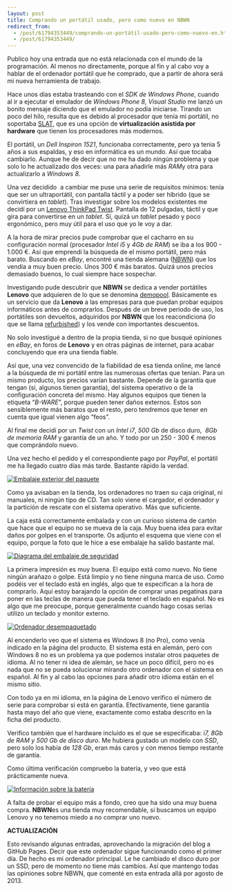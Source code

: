 ```yaml
---
layout: post
title: Comprando un portátil usado, pero como nuevo en NBWN
redirect_from:
  - /post/61794353449/comprando-un-portátil-usado-pero-como-nuevo-en.html
  - /post/61794353449/
---
```


Publico hoy una entrada que no está relacionada con el mundo de la
programación. Al menos no directamente, porque al fin y al cabo voy a
hablar de el ordenador portátil que he comprado, que a partir de ahora
será mi nueva herramienta de trabajo.

Hace unos días estaba trasteando con el *SDK de Windows Phone*, cuando
al ir a ejecutar el emulador de *Windows Phone 8*, *Visual Studio* me
lanzó un bonito mensaje diciendo que el emulador no podía iniciarse.
Tirando un poco del hilo, resulta que es debido al procesador que tenía
mi portátil, no soportaba
[SLAT](http://en.wikipedia.org/wiki/Second_Level_Address_Translation),
que es una opción de **virtualización asistida por hardware** que tienen
los procesadores más modernos.

El portátil, un *Dell Inspiron 1521*, funcionaba correctamente, pero ya
tenia 5 años a sus espaldas, y eso en informática es un mundo. Así que
tocaba cambiarlo. Aunque he de decir que no me ha dado ningún problema y
que solo lo he actualizado dos veces: una para añadirle más *RAM*y otra
para actualizarlo a *Windows 8*.

Una vez decidido  a cambiar me puse una serie de requisitos mínimos:
tenía que ser un ultraportátil, con pantalla táctil y a poder ser
híbrido (que se convirtiera en *tablet*). Tras investigar sobre los
modelos existentes me decidí por un [Lenovo ThinkPad
Twist](http://shop.lenovo.com/es/es/laptops/thinkpad/twist-series/twist/).
Pantalla de 12 pulgadas, táctil y que gira para convertirse en un
*tablet*. Sí, quizá un *tablet* pesado y poco ergonómico, pero muy útil
para el uso que yo le voy a dar.

A la hora de mirar precios pude comprobar que el cacharro en su
configuración normal (procesador *Intel i5* y *4Gb de RAM*) se iba a los
900 - 1.000 €. Así que emprendí la búsqueda de el mismo portátil, pero
más barato. Buscando en *eBay*, encontré una tienda alemana
([NBWN](http://www.nbwn.de/)) que los vendía a muy buen precio. Unos
300 € más baratos. Quizá unos precios demasiado buenos, lo cual siempre
hace sospechar.

Investigando pude descubrir que **NBWN** se dedica a vender portátiles
**Lenovo** que adquieren de lo que se denomina
[demopool](http://www.nbwn.com/content/11/what-is-the-demopool.html).
Básicamente es un servicio que da **Lenovo** a las empresas para que
puedan probar equipos informáticos antes de comprarlos. Después de un
breve periodo de uso, los portátiles son devueltos, adquiridos por
**NBWN** que los reacondiciona (lo que se llama
[refurbished](http://en.wikipedia.org/wiki/Refurbishment_%28electronics%29))
y los vende con importantes descuentos.

No solo investigué a dentro de la propia tienda, si no que busqué
opiniones en *eBay*, en foros de **Lenovo** y en otras páginas de
internet, para acabar concluyendo que era una tienda fiable. 

Así que, una vez convencido de la fiabilidad de esa tienda online, me
lancé a la búsqueda de mi portátil entre las numerosas ofertas que
tenían. Para un mismo producto, los precios varían bastante. Depende de
la garantía que tengan (sí, algunos tienen garantía), del sistema
operativo o de la configuración concreta del mismo. Hay algunos equipos
que tienen la etiqueta “*B-WARE*”, porque pueden tener daños externos.
Estos son sensiblemente más baratos que el resto, pero tendremos que
tener en cuenta que igual vienen algo “feos”.

Al final me decidí por un *Twist* con un *Intel i7*, *500 Gb* de disco
duro,  *8Gb de memoria RAM* y garantía de un año. Y todo por un 250 -
300 € menos que comprándolo nuevo.

Una vez hecho el pedido y el correspondiente pago por *PayPal*, el
portátil me ha llegado cuatro días más tarde. Bastante rápido la
verdad.


[![Embalaje exterior del
paquete](https://skydrive.live.com/download?resid=1F8D7C58B1FC74AE!2213&v=3 "Embalaje exterior del paquete")](https://skydrive.live.com/download?resid=1F8D7C58B1FC74AE!2213&v=3)

Como ya avisaban en la tienda, los ordenadores no traen su caja
original, ni manuales, ni ningún tipo de CD. Tan solo viene el cargador,
el ordenador y la partición de rescate con el sistema operativo. Más que
suficiente.

La caja está correctamente embalada y con un curioso sistema de cartón
que hace que el equipo no se mueva de la caja. Muy buena idea para
evitar daños por golpes en el transporte. Os adjunto el esquema que
viene con el equipo, porque la foto que le hice a ese embalaje ha salido
bastante mal.

[![Diagrama del embalaje de
seguridad](https://skydrive.live.com/download?resid=1F8D7C58B1FC74AE!2218&v=3)](https://skydrive.live.com/download?resid=1F8D7C58B1FC74AE!2218&v=3)

La primera impresión es muy buena. El equipo está
como nuevo. No tiene ningún arañazo o golpe. Está limpio y no tiene
ninguna marca de uso. Como podéis ver el teclado está en inglés, algo
que te especifican a la hora de comprarlo. Aquí estoy barajando la
opción de comprar unas pegatinas para poner en las teclas de manera que
pueda tener el teclado en español. No es algo que me preocupe, porque
generalmente cuando hago cosas serias utilizo un teclado y monitor
externo.


[![Ordenador
desempaquetado](https://skydrive.live.com/download?resid=1F8D7C58B1FC74AE!2223&v=3 "Ordenador desempaquetado")](https://skydrive.live.com/download?resid=1F8D7C58B1FC74AE!2223&v=3)

Al encenderlo veo que el sistema es Windows 8 (no Pro),
como venía indicado en la página del producto. El sistema está en
alemán, pero con Windows 8 no es un problema ya que podemos instalar
otros paquetes de idioma. Al no tener ni idea de alemán, se hace un poco
difícil, pero no es nada que no se pueda solucionar mirando otro
ordenador con el sistema en español. Al fin y al cabo las opciones para
añadir otro idioma están en el mismo sitio.

Con todo ya en mi idioma, en la página de Lenovo verifico el número de
serie para comprobar si está en garantía. Efectivamente, tiene garantía
hasta mayo del año que viene, exactamente como estaba descrito en la
ficha del producto.

Verifico también que el hardware incluído es el que se especificaba:
i*7, 8Gb de RAM y 500 Gb de disco duro*. Me hubiera gustado un modelo
con *SSD*, pero solo los había de *128 Gb*, eran más caros y con menos
tiempo restante de garantía.

Como última verificación compruebo la batería, y veo que está
prácticamente nueva. 

[![Información sobre la
batería](https://skydrive.live.com/download?resid=1F8D7C58B1FC74AE!2209&v=3 "Información sobre la batería")](https://skydrive.live.com/download?resid=1F8D7C58B1FC74AE!2209&v=3)

A falta de probar el equipo más a fondo, creo que ha sido una muy buena
compra. **NBWN**es una tienda muy recomendable, si buscamos un equipo
Lenovo y no tenemos miedo a no comprar uno nuevo.


**ACTUALIZACIÓN**

Esto revisando algunas entradas, aprovechando la migración del blog a GitHub Pages. Decir que este ordenador sigue funcionando como el primer día. De
hecho es mi ordenador principal. Le he cambiado el disco duro por un SSD, pero de momento no tiene más cambios. Así que mantengo todas las opiniones sobre NBWN,
que comenté en esta entrada allá por agosto de 2013.


